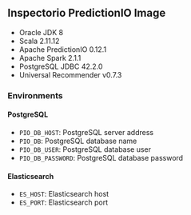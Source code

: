 ## Inspectorio PredictionIO Image

- Oracle JDK 8
- Scala 2.11.12
- Apache PredictionIO 0.12.1
- Apache Spark 2.1.1
- PostgreSQL JDBC 42.2.0
- Universal Recommender v0.7.3

### Environments

#### PostgreSQL

- `PIO_DB_HOST`: PostgreSQL server address
- `PIO_DB`: PostgreSQL database name
- `PIO_DB_USER`: PostgreSQL database user
- `PIO_DB_PASSWORD`: PostgreSQL database password

#### Elasticsearch

- `ES_HOST`: Elasticsearch host
- `ES_PORT`: Elasticsearch port

